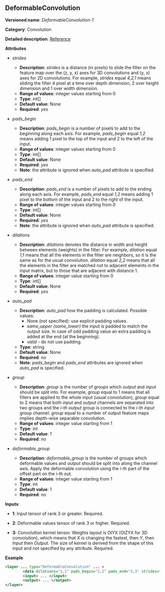 ## DeformableConvolution<a name="DeformableConvolution"></a>

**Versioned name**: *DeformableConvolution-1*

**Category**: Convolution

**Detailed description**: [Reference](https://arxiv.org/abs/1703.06211)

**Attributes**

* *strides*

  * **Description**: *strides* is a distance (in pixels) to slide the filter on the feature map over the (z, y, x) axes for 3D convolutions and (y, x) axes for 2D convolutions. For example, *strides* equal *4,2,1* means sliding the filter 4 pixel at a time over depth dimension, 2 over height dimension and 1 over width dimension.
  * **Range of values**: integer values starting from 0
  * **Type**: int[]
  * **Default value**: None
  * **Required**: *yes*

* *pads_begin*

  * **Description**: *pads_begin* is a number of pixels to add to the beginning along each axis. For example, *pads_begin* equal *1,2* means adding 1 pixel to the top of the input and 2 to the left of the input.
  * **Range of values**: integer values starting from 0
  * **Type**: int[]
  * **Default value**: None
  * **Required**: *yes*
  * **Note**: the attribute is ignored when *auto_pad* attribute is specified.

* *pads_end*

  * **Description**: *pads_end* is a number of pixels to add to the ending along each axis. For example, *pads_end* equal *1,2* means adding 1 pixel to the bottom of the input and 2 to the right of the input.
  * **Range of values**: integer values starting from 0
  * **Type**: int[]
  * **Default value**: None
  * **Required**: *yes*
  * **Note**: the attribute is ignored when *auto_pad* attribute is specified.

* *dilations*

  * **Description**: *dilations* denotes the distance in width and height between elements (weights) in the filter. For example, *dilation* equal *1,1* means that all the elements in the filter are neighbors, so it is the same as for the usual convolution. *dilation* equal *2,2* means that all the elements in the filter are matched not to adjacent elements in the input matrix, but to those that are adjacent with distance 1.
  * **Range of values**: integer value starting from 0
  * **Type**: int[]
  * **Default value**: None
  * **Required**: *yes*

* *auto_pad*

  * **Description**: *auto_pad* how the padding is calculated. Possible values:
    * None (not specified): use explicit padding values.
    * *same_upper (same_lower)* the input is padded to match the output size. In case of odd padding value an extra padding is added at the end (at the beginning).
    * *valid* - do not use padding.
  * **Type**: string
  * **Default value**: None
  * **Required**: *no*
  * **Note**: *pads_begin* and *pads_end* attributes are ignored when *auto_pad* is specified.

* *group*

  * **Description**: *group* is the number of groups which *output* and *input* should be split into. For example, *group* equal to 1 means that all filters are applied to the whole input (usual convolution), *group* equal to 2 means that both *input* and *output* channels are separated into two groups and the *i-th output* group is connected to the *i-th input* group channel. *group* equal to a number of output feature maps implies depth-wise separable convolution.
  * **Range of values**: integer value starting from 1
  * **Type**: int
  * **Default value**: 1
  * **Required**: *no*

* *deformable_group*

  * **Description**: *deformable_group* is the number of groups which deformable values and *output* should be split into along the channel axis. Apply the deformable convolution using the i-th part of the offset part on the i-th out.
  * **Range of values**: integer value starting from 1
  * **Type**: int
  * **Default value**: 1
  * **Required**: *no*

**Inputs**:

*   **1**: Input tensor of rank 3 or greater. Required.

*   **2**: Deformable values tensor of rank 3 or higher. Required.

*   **3**: Convolution kernel tensor. Weights layout is OIYX (OIZYX for 3D convolution), which means that *X* is changing the fastest, then *Y*, then *Input* then *Output*. The size of kernel is derived from the shape of this input and not specified by any attribute. Required.

**Example**

```xml
<layer ... type="DeformableConvolution" ... >
        <data dilations="1,1" pads_begin="2,2" pads_end="3,3" strides="2,2"/>
        <input> ... </input>
        <output> ... </output>
</layer>
```